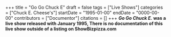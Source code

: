 +++
title = "Go Go Chuck E"
draft = false
tags = ["Live Shows"]
categories = ["Chuck E. Cheese's"]
startDate = "1995-01-00"
endDate = "0000-00-00"
contributors = ["Documentor"]
citations = []
+++
***Go Go Chuck E.* was a live show released with January 1995,
There is no documentation of this live show outside of a listing on ShowBizpizza.com**
